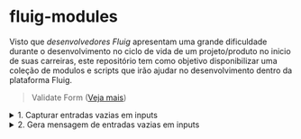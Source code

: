 # fluig-modules

Visto que <em>desenvolvedores Fluig</em> apresentam uma grande dificuldade durante
o desenvolvimento no ciclo de vida de um projeto/produto no inicio de suas carreiras, 
este repositório tem como objetivo disponibilizar uma coleção de modulos e scripts que
irão ajudar no desenvolvimento dentro da plataforma Fluig.

> Validate Form (<a href="./validateForm.js">Veja mais</a>)

<details>
<summary>1. Capturar entradas vazias em inputs</summary>

``` 
    /*
        Recebe o formulário e uma lista de IDs de inputs
        Verifica se há inputs vazios
        Retorna o número de inputs vazios
    */

    /**
    * 
    * @param {Array} idList
    */

    function getEmptyInputs(form, idList) {
        var emptyInputs = 0;

        for (var index = 0; index < idList.length; index++) {
            if (form.getValue(idList[index]) == '')
                emptyInputs++
        }

        return emptyInputs;
    }
```

</details>

<details>
<summary>
2. Gera mensagem de entradas vazias em inputs 
</summary>

``` 
/*
    Recebe o formulário e uma lista de IDs/NAMEs de inputs
    Verifica se há inputs vazios
    Retorna mensagem de inputs vazios com os seus names
*/

/**
* 
* @param {Array} nameList
* @param {Array} idList
*/


function generateMessageEmptyInputs(form, idList, nameList) {
    var message = 'Os seguintes campos são obrigatórios!\n';

    for (var index = 0; index < nameList.length; index++) {
        if (form.getValue(idList[index]) == '')
            message += (index + 1) + ' - ' + nameList[index] + '.\n';
    }

    return message;
}
```
</details>
    


